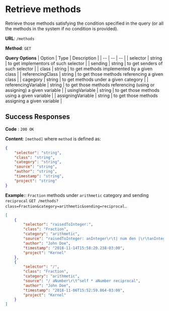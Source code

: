 # Retrieve methods
Retrieve those methods satisfying the condition specified in the query (or all the methods in the system if no condition is provided).    

**URL**: `/methods`

**Method**: `GET`

**Query Options**
| Option | Type | Description |
| -- | -- | -- |
| selector | string | to get implementors of such selector | 
| sending | string | to get senders of such selector |
| class | string | to get methods implemented by a given class |
| referencingClass | string | to get those methods referencing a given class |
| cagegory | string | to get methods under a given category |
| referencingVariable | string | to get those methods referencing (using or assigning) a given variable |
| usingVariable | string | to get those methods using a given variable |
| assigningVariable | string | to get those methods assigning a given variable |

## Success Responses

**Code** : `200 OK`

**Content**: `[method]` where `method` is defined as:
```json
{
    "selector": "string",
    "class": "string",
    "category": "string",
    "source": "string",
    "author": "string",
    "timestamp": "string",
    "project": "string"
}
```

**Example:**: `Fraction` methods under `arithmetic` category and sending `reciprocal` `GET /methods?class=Fraction&category=arithmetic&sending=reciprocal`..
```json
[
    {
        "selector": "raisedToInteger:",
        "class": "Fraction",
        "category": "arithmetic",
        "source": "raisedToInteger: anInteger\r\t| num den |\r\tanInteger = 0 ifTrue: [\r\t\t^self isZero\r\t\t\tifTrue: [(ArithmeticError on: #raisedToInteger:) signalInvalidOperation]\r\t\t\tifFalse: [1]].\r\tanInteger < 0 ifTrue: [^self reciprocal raisedToInteger: anInteger negated].\r\tnum := numerator raisedToInteger: anInteger.\r\tden := denominator raisedToInteger: anInteger.\r\t^self class numerator: num denominator: den",
        "author": "John Doe",
        "timestamp": "2018-11-14T15:58:20.238-03:00",
        "project": "Kernel"
    },
    {
        "selector": "/",
        "class": "Fraction",
        "category": "arithmetic",
        "source": "/ aNumber\r\t^self * aNumber reciprocal",
        "author": "John Doe",
        "timestamp": "2018-11-06T15:52:59.864-03:00",
        "project": "Kernel"
    }
]
```